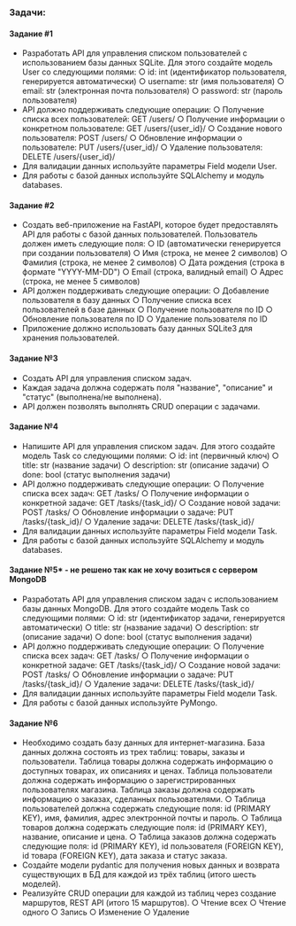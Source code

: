 ### Задачи:


#### Задание #1
- Разработать API для управления списком пользователей с 
использованием базы данных SQLite. Для этого создайте
модель User со следующими полями:
○ id: int (идентификатор пользователя, генерируется
автоматически)
○ username: str (имя пользователя)
○ email: str (электронная почта пользователя)
○ password: str (пароль пользователя)
- API должно поддерживать следующие операции:
○ Получение списка всех пользователей: GET /users/
○ Получение информации о конкретном пользователе: GET /users/{user_id}/
○ Создание нового пользователя: POST /users/
○ Обновление информации о пользователе: PUT /users/{user_id}/
○ Удаление пользователя: DELETE /users/{user_id}/
- Для валидации данных используйте параметры Field модели User.
- Для работы с базой данных используйте SQLAlchemy и модуль databases.


#### Задание #2
- Создать веб-приложение на FastAPI, которое будет предоставлять API
для работы с базой данных пользователей. Пользователь должен иметь
следующие поля:
○ ID (автоматически генерируется при создании пользователя)
○ Имя (строка, не менее 2 символов)
○ Фамилия (строка, не менее 2 символов)
○ Дата рождения (строка в формате "YYYY-MM-DD")
○ Email (строка, валидный email)
○ Адрес (строка, не менее 5 символов)
- API должен поддерживать следующие операции:
○ Добавление пользователя в базу данных
○ Получение списка всех пользователей в базе данных
○ Получение пользователя по ID
○ Обновление пользователя по ID
○ Удаление пользователя по ID
- Приложение должно использовать базу данных SQLite3 для 
хранения пользователей.


#### Задание №3
- Создать API для управления списком задач.
- Каждая задача должна содержать поля "название",
"описание" и "статус" (выполнена/не выполнена).
- API должен позволять выполнять CRUD операции с 
задачами.


#### Задание №4
- Напишите API для управления списком задач. Для этого 
создайте модель Task со следующими полями:
○ id: int (первичный ключ)
○ title: str (название задачи)
○ description: str (описание задачи)
○ done: bool (статус выполнения задачи)
- API должно поддерживать следующие операции:
○ Получение списка всех задач: GET /tasks/
○ Получение информации о конкретной задаче: GET /tasks/{task_id}/
○ Создание новой задачи: POST /tasks/
○ Обновление информации о задаче: PUT /tasks/{task_id}/
○ Удаление задачи: DELETE /tasks/{task_id}/
- Для валидации данных используйте параметры Field модели Task.
- Для работы с базой данных используйте SQLAlchemy и 
модуль databases.


#### Задание №5* - не решено так как не хочу возиться с сервером MongoDB
- Разработать API для управления списком задач с использованием базы
данных MongoDB. Для этого создайте модель Task со следующими полями:
○ id: str (идентификатор задачи, генерируется автоматически)
○ title: str (название задачи)
○ description: str (описание задачи)
○ done: bool (статус выполнения задачи)
- API должно поддерживать следующие операции:
○ Получение списка всех задач: GET /tasks/
○ Получение информации о конкретной задаче: GET /tasks/{task_id}/
○ Создание новой задачи: POST /tasks/
○ Обновление информации о задаче: PUT /tasks/{task_id}/
○ Удаление задачи: DELETE /tasks/{task_id}/
- Для валидации данных используйте параметры Field модели Task.
- Для работы с базой данных используйте PyMongo.


#### Задание №6
- Необходимо создать базу данных для интернет-магазина. База данных должна
состоять из трех таблиц: товары, заказы и пользователи. Таблица товары должна
содержать информацию о доступных товарах, их описаниях и ценах. Таблица
пользователи должна содержать информацию о зарегистрированных
пользователях магазина. Таблица заказы должна содержать информацию о
заказах, сделанных пользователями.
○ Таблица пользователей должна содержать следующие поля: id (PRIMARY KEY),
имя, фамилия, адрес электронной почты и пароль.
○ Таблица товаров должна содержать следующие поля: id (PRIMARY KEY),
название, описание и цена.
○ Таблица заказов должна содержать следующие поля: id (PRIMARY KEY), id
пользователя (FOREIGN KEY), id товара (FOREIGN KEY), дата заказа и статус
заказа.
- Создайте модели pydantic для получения новых данных и
возврата существующих в БД для каждой из трёх таблиц
(итого шесть моделей).
- Реализуйте CRUD операции для каждой из таблиц через
создание маршрутов, REST API (итого 15 маршрутов).
○ Чтение всех
○ Чтение одного
○ Запись
○ Изменение
○ Удаление
